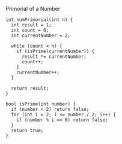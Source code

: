 Primorial of a Number

    int numPrimorial(int n) {
      int result = 1;
      int count = 0;
      int currentNumber = 2;
    
      while (count < n) {
        if (isPrime(currentNumber)) {
          result *= currentNumber;
          count++;
        }
        currentNumber++;
      }
    
      return result;
    }
    
    bool isPrime(int number) {
      if (number < 2) return false;
      for (int i = 2; i <= number / 2; i++) {
        if (number % i == 0) return false;
      }
      return true;
    }
